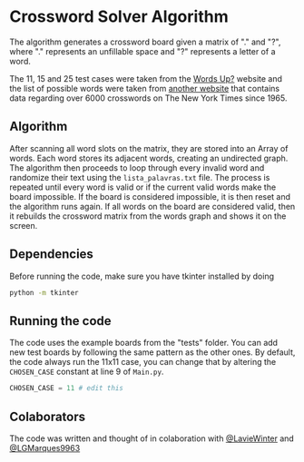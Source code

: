 # Crossword Solver Algorithm

The algorithm generates a crossword board given a matrix of "." and "?", where "." represents an unfillable space and "?" represents a letter of a word.

The 11, 15 and 25 test cases were taken from the [Words Up?](https://wordsup.co.uk/) website and the list of possible words were taken from [another website](https://xd.saul.pw/data) that contains data regarding over 6000 crosswords on The New York Times since 1965.

## Algorithm

After scanning all word slots on the matrix, they are stored into an Array of words.
Each word stores its adjacent words, creating an undirected graph.
The algorithm then proceeds to loop through every invalid word and randomize their text using the ``lista_palavras.txt`` file.
The process is repeated until every word is valid or if the current valid words make the board impossible.
If the board is considered impossible, it is then reset and the algorithm runs again.
If all words on the board are considered valid, then it rebuilds the crossword matrix from the words graph and shows it on the screen.

## Dependencies
Before running the code, make sure you have tkinter installed by doing

```bash
python -m tkinter
```

## Running the code

The code uses the example boards from the "tests" folder.
You can add new test boards by following the same pattern as the other ones.
By default, the code always run the 11x11 case, you can change that by altering the ``CHOSEN_CASE`` constant at line 9 of ``Main.py``.

```python
CHOSEN_CASE = 11 # edit this
```

## Colaborators
The code was written and thought of in colaboration with [@LavieWinter](https://github.com/LavieWinter) and [@LGMarques9963](https://github.com/LGMarques9963)
